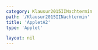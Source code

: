 ```yaml
---
category: Klausur2015IINachtermin
path: '/Klausur2015IINachtermin'
title: 'AppletA2'
type: 'Applet'

layout: nil
---
```

<script type="text/javascript" src="https://cdnjs.cloudflare.com/ajax/libs/jsxgraph/0.99.7/jsxgraphcore.js"></script>
<link type="text/css" href="https://cdnjs.cloudflare.com/ajax/libs/jsxgraph/0.99.6/jsxgraph.css"><link rel="stylesheet" type="text/css" href="//cdnjs.cloudflare.com/ajax/libs/jsxgraph/0.99.7/jsxgraph.css" />
<div id="501532" class="jxgbox" style="width:500px; height:500px">
<script type="text/javascript">
(function(){
 var board = JXG.JSXGraph.initBoard('15c004c4-2771-4471-8d0c-e23d12dea3c3', {
                boundingbox: [-15, 15, 15, -15],
                axis: true
                
            });
              
var f = x=> 4/x;
var pf = board.create('functiongraph', [f], {strokecolor:'black', strokeWidth:3});

var O = board.create('point', [0,0], {name:'O', fixed:true});
var P = board.create('point', [3,-1], {name:'P', fixed:true});

var Q = board.create('glider', [4,0,pf], {name:'Q', color:'green'});

var QP = board.create('line', [Q, P], {straightFirst:false, straightLast:false});
var QO = board.create('line', [Q, O], {straightFirst:false, straightLast:false});
var PO = board.create('line', [P, O], {straightFirst:false, straightLast:false});

var POQ = board.create('angle', [P,O,Q], {name:'phi', radius:2});

board.create('text', [5,5,function(){return Math.round(POQ.Value()*180/Math.PI)}]);
board.create('text', [3,5,'phi =']);
})();
  
  </script>
  </div>
